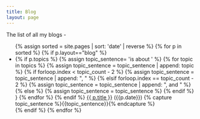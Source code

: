 ```yaml
---
title: Blog
layout: page
---
```


The list of all my blogs -

<ul>
{% assign sorted = site.pages | sort: 'date' | reverse %}
{% for p in sorted %}
{% if p.layout=="blog" %}
<li>
    {% if p.topics %}
    {% assign topic_sentence= 'is about ' %}
    {% for topic in topics %}
        {% assign topic_sentence = topic_sentence | append: topic %}
        {% if forloop.index < topic_count - 2 %}
           {% assign topic_sentence = topic_sentence | append: ", " %}
        {% elsif forloop.index == topic_count - 2 %}
           {% assign topic_sentence = topic_sentence | append: ", and " %}
        {% else %}
            {% assign topic_sentence = topic_sentence %}
        {% endif %}
        }
    {% endfor %}
    {% endif %}
    <a href="{{ p.url}}">{{ p.title }}</a> <span class="muted">({{p.date}})</span> {% capture topic_sentence %}{{topic_sentence}}{% endcapture %}
</li>
{% endif %}
{% endfor %}
</ul>